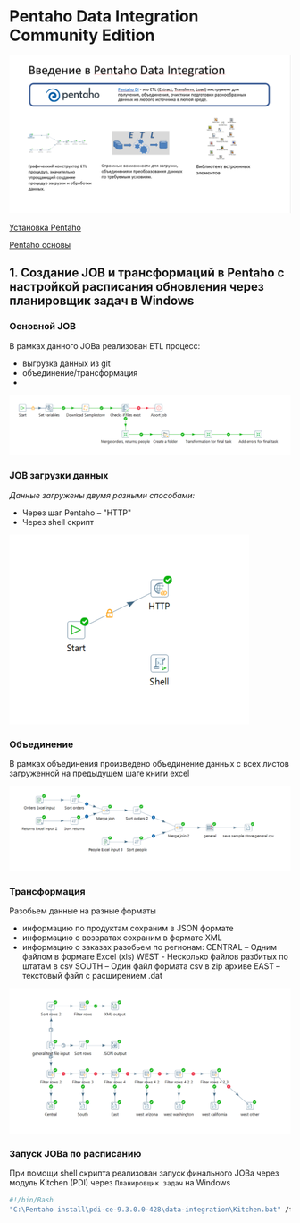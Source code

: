 # Pentaho Data Integration Community Edition

![](https://github.com/Artem-ne-Artem/Data-engineering-DL/blob/master/DE-101%20Modules/Module04/Pentaho/img/Pentaho.png)

[Установка Pentaho](https://www.youtube.com/watch?v=RL-EZCi51gc)

[Pentaho основы](https://www.youtube.com/watch?v=K3X9wIC0jO8)

## 1. Создание JOB и трансформаций в Pentaho с настройкой расписания обновления через планировщик задач в Windows

### Основной JOB
В рамках данного JOBа реализован ETL процесс:
- выгрузка данных из git
- объединение/трансформация
- 
![](https://github.com/Artem-ne-Artem/Data-engineering-DL/blob/master/DE-101%20Modules/Module04/Pentaho/img/main1_job.png)

### JOB загрузки данных
*Данные загружены двумя разными способами:*
- Через шаг Pentaho – "HTTP"
- Через shell скрипт

![](https://github.com/Artem-ne-Artem/Data-engineering-DL/blob/master/DE-101%20Modules/Module04/Pentaho/img/job_download_samplestore.png)

### Объединение
В рамках объединения произведено объединение данных с всех листов загруженной на предыдущем шаге книги excel

![](https://github.com/Artem-ne-Artem/Data-engineering-DL/blob/master/DE-101%20Modules/Module04/Pentaho/img/transformation_general.png)

### Трансформация
Разобьем данные на разные форматы
- информацию по продуктам сохраним в JSON формате
- информацию о возвратах сохраним в формате XML
- информацию о заказах разобьем по регионам:
    CENTRAL – Одним файлом в формате Excel (xls)
    WEST  -  Несколько  файлов разбитых по штатам в csv
    SOUTH – Один файл формата csv в zip архиве
    EAST – текстовый файл с расширением .dat

![](https://github.com/Artem-ne-Artem/Data-engineering-DL/blob/master/DE-101%20Modules/Module04/Pentaho/img/transformation_for_task.png)

### Запуск JOBа по расписанию
При помощи shell скрипта реализован запуск финального JOBа через модуль Kitchen (PDI) через ```Планировщик задач``` на Windows

```bash
#!/bin/Bash
"C:\Pentaho install\pdi-ce-9.3.0.0-428\data-integration\Kitchen.bat" /file:"D:\YandexDisk\Учеба\13.DE\DataLearn\Module04\Pentaho_introduction\scripts\final_job.kjb" /level:Basic
```
